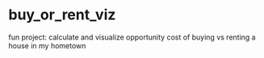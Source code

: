 # buy_or_rent_viz
fun project: calculate and visualize opportunity cost of buying vs renting a house in my hometown 
